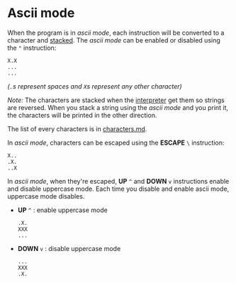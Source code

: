 # Ascii mode

When the program is in *ascii mode*, each instruction will be converted to a character and [stacked](stack.md). The *ascii mode* can be enabled or disabled using the `"` instruction:
```
X.X
...
...
```
*(`.`s represent spaces and `X`s represent any other character)*

*Note:* The characters are stacked when the [interpreter](interpreter.md) get them so strings are reversed. When you stack a string using the *ascii mode* and you print it, the characters will be printed in the other direction.

The list of every characters is in [characters.md](characters.md).

In *ascii mode*, characters can be escaped using the **ESCAPE** `\` instruction:
```
X..
.X.
..X
```

In *ascii mode*, when they're escaped, **UP** `^` and **DOWN** `v` instructions enable and disable uppercase mode. Each time you disable and enable ascii mode, uppercase mode disables.

  - **UP** `^` : enable uppercase mode
    ```
    .X.
    XXX
    ...
    ```
  - **DOWN** `v` : disable uppercase mode
    ```
    ...
    XXX
    .X.
    ```
